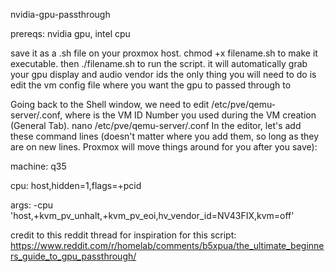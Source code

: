 nvidia-gpu-passthrough 

prereqs: nvidia gpu, intel cpu

save it as a .sh file on your proxmox host. chmod +x filename.sh to make it executable. then ./filename.sh to run the script. 
it will automatically grab your gpu display and audio vendor ids
the only thing you will need to do is edit the vm config file where you want the gpu to passed through to

Going back to the Shell window, we need to edit /etc/pve/qemu-server/<vmid>.conf, where <vmid> is the VM ID Number you used during the VM creation (General Tab).
nano /etc/pve/qemu-server/<vmid>.conf
In the editor, let's add these command lines (doesn't matter where you add them, so long as they are on new lines. Proxmox will move things around for you after you save):

machine: q35

cpu: host,hidden=1,flags=+pcid

args: -cpu 'host,+kvm_pv_unhalt,+kvm_pv_eoi,hv_vendor_id=NV43FIX,kvm=off'

credit to this reddit thread for inspiration for this script: https://www.reddit.com/r/homelab/comments/b5xpua/the_ultimate_beginners_guide_to_gpu_passthrough/
